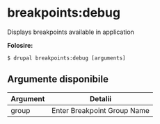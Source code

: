 # breakpoints:debug
Displays breakpoints available in application

**Folosire:**
```
$ drupal breakpoints:debug [arguments]
```

## Argumente disponibile
Argument | Detalii
---------|-------------
group | Enter Breakpoint Group Name
